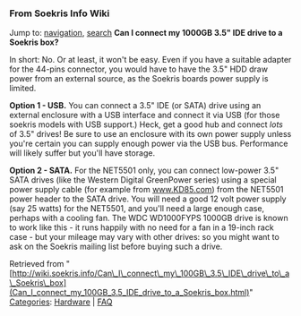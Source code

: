
### From Soekris Info Wiki



Jump to: [navigation](Can_I_connect_my_100GB_3.5_IDE_drive_to_a_Soekris_box.html#column-one), [search](Can_I_connect_my_100GB_3.5_IDE_drive_to_a_Soekris_box.html#searchInput) 
**Can I connect my 1000GB 3.5" IDE drive to a Soekris box?**


In short: No. Or at least, it won't be easy. Even if you have a suitable adapter 
for the 44-pins connector, you would have to have the 3.5" HDD draw power from
an external source, as the Soekris boards power supply is limited.


**Option 1 - USB.**  You can connect a 3.5" IDE (or SATA) drive using an external enclosure
with a USB interface and connect it via USB (for those soekris models with USB
support.) Heck, get a good hub and connect *lots* of 3.5" drives! Be sure to use an enclosure with its own power supply unless you're certain you can supply enough power via the USB bus. Performance will likely suffer but you'll have storage.


**Option 2 - SATA.**  For the NET5501 only, you can connect low-power 3.5" SATA drives
(like the Western Digital GreenPower series) using a special power supply cable (for example from www.KD85.com) from the NET5501 power header to the SATA drive. You will need a good 12 volt power supply (say 25 watts) for the NET5501, and you'll need a large enough case, perhaps with a cooling fan. The WDC WD1000FYPS 1000GB drive is known to work like this - it runs happily with no need for a fan in a 19-inch rack case - but your mileage may vary with other drives: so you might want to ask on the Soekris mailing list before buying such a drive.





Retrieved from "[http://wiki.soekris.info/Can\_I\_connect\_my\_100GB\_3.5\_IDE\_drive\_to\_a\_Soekris\_box](Can_I_connect_my_100GB_3.5_IDE_drive_to_a_Soekris_box.html)"
[Categories](https://web.archive.org/web/20180610231413/http://wiki.soekris.info/Special:Categories "Special:Categories"): [Hardware](https://web.archive.org/web/20180610231413/http://wiki.soekris.info/Category_Hardware "Category_Hardware") | [FAQ](https://web.archive.org/web/20180610231413/http://wiki.soekris.info/Category_FAQ "Category_FAQ")

 

